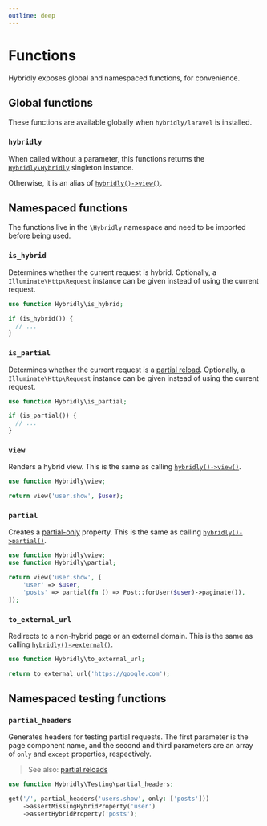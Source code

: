 ```yaml
---
outline: deep
---
```


# Functions

Hybridly exposes global and namespaced functions, for convenience.

## Global functions

These functions are available globally when `hybridly/laravel` is installed.

### `hybridly`

When called without a parameter, this functions returns the [`Hybridly\Hybridly`](./hybridly.md) singleton instance.

Otherwise, it is an alias of [`hybridly()->view()`](./hybridly.md#view).

## Namespaced functions

The functions live in the `\Hybridly` namespace and need to be imported before being used.

### `is_hybrid`

Determines whether the current request is hybrid. Optionally, a `Illuminate\Http\Request` instance can be given instead of using the current request.

```php
use function Hybridly\is_hybrid;

if (is_hybrid()) {
  // ...
}
```

### `is_partial`

Determines whether the current request is a [partial reload](../../guide/partial-reloads.md). Optionally, a `Illuminate\Http\Request` instance can be given instead of using the current request.

```php
use function Hybridly\is_partial;

if (is_partial()) {
  // ...
}
```

### `view`

Renders a hybrid view. This is the same as calling [`hybridly()->view()`](./hybridly.md#view).

```php
use function Hybridly\view;

return view('user.show', $user);
```

### `partial`

Creates a [partial-only](../../guide/partial-reloads.md#partial-only-properties) property. This is the same as calling [`hybridly()->partial()`](./hybridly.md#partial).

```php
use function Hybridly\view;
use function Hybridly\partial;

return view('user.show', [
    'user' => $user,
    'posts' => partial(fn () => Post::forUser($user)->paginate()),
]);
```

### `to_external_url`

Redirects to a non-hybrid page or an external domain. This is the same as calling [`hybridly()->external()`](./hybridly.md#external).

```php
use function Hybridly\to_external_url;

return to_external_url('https://google.com');
```

## Namespaced testing functions

### `partial_headers`

Generates headers for testing partial requests. The first parameter is the page component name, and the second and third parameters are an array of `only` and `except` properties, respectively.

> See also: [partial reloads](../../guide/partial-reloads.md)

```php
use function Hybridly\Testing\partial_headers;

get('/', partial_headers('users.show', only: ['posts']))
    ->assertMissingHybridProperty('user')
    ->assertHybridProperty('posts');
```
